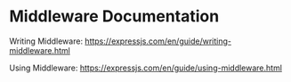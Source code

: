 
# Middleware Documentation

Writing Middleware: <https://expressjs.com/en/guide/writing-middleware.html>

Using Middleware: <https://expressjs.com/en/guide/using-middleware.html>
